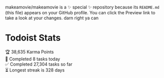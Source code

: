 makeamovie/makeamovie is a ✨ special ✨ repository because its `README.md` (this file) appears on your GitHub profile.
You can click the Preview link to take a look at your changes. darn right ya can

# Todoist Stats

<!-- TODO-IST:START -->
🏆  38,635 Karma Points           
🌸  Completed 8 tasks today           
✅  Completed 27,304 tasks so far           
⏳  Longest streak is 328 days
<!-- TODO-IST:END -->